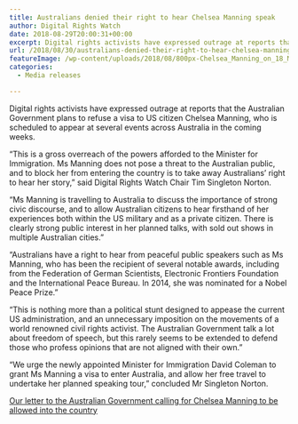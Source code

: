 ```yaml
---
title: Australians denied their right to hear Chelsea Manning speak
author: Digital Rights Watch
date: 2018-08-29T20:00:31+00:00
excerpt: Digital rights activists have expressed outrage at reports that the Australian Government plans to refuse a visa to US citizen Chelsea Manning.
url: /2018/08/30/australians-denied-their-right-to-hear-chelsea-manning-speak/
featureImage: /wp-content/uploads/2018/08/800px-Chelsea_Manning_on_18_May_2017.jpg
categories:
  - Media releases

---
```

Digital rights activists have expressed outrage at reports that the Australian Government plans to refuse a visa to US citizen Chelsea Manning, who is scheduled to appear at several events across Australia in the coming weeks.  


“This is a gross overreach of the powers afforded to the Minister for Immigration. Ms Manning does not pose a threat to the Australian public, and to block her from entering the country is to take away Australians’ right to hear her story,” said Digital Rights Watch Chair Tim Singleton Norton.  


“Ms Manning is travelling to Australia to discuss the importance of strong civic discourse, and to allow Australian citizens to hear firsthand of her experiences both within the US military and as a private citizen. There is clearly strong public interest in her planned talks, with sold out shows in multiple Australian cities.”

“Australians have a right to hear from peaceful public speakers such as Ms Manning, who has been the recipient of several notable awards, including from the Federation of German Scientists, Electronic Frontiers Foundation and the International Peace Bureau. In 2014, she was nominated for a Nobel Peace Prize.”  


“This is nothing more than a political stunt designed to appease the current US administration, and an unnecessary imposition on the movements of a world renowned civil rights activist. The Australian Government talk a lot about freedom of speech, but this rarely seems to be extended to defend those who profess opinions that are not aligned with their own.”  


“We urge the newly appointed Minister for Immigration David Coleman to grant Ms Manning a visa to enter Australia, and allow her free travel to undertake her planned speaking tour,” concluded Mr Singleton Norton.

<div class="wp-block-file">
  <a href="/wp-content/uploads/2018/08/DRW_letter_Manning.pdf">Our letter to the Australian Government calling for Chelsea Manning to be allowed into the country<br/></a>
</div>